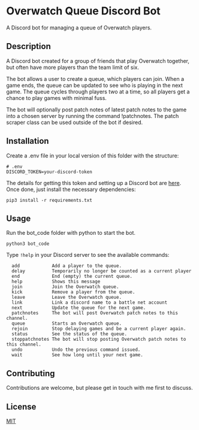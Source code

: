 # Overwatch Queue Discord Bot
A Discord bot for managing a queue of Overwatch players.

## Description

A Discord bot created for a group of friends that play 
Overwatch together, but often have more players than the team 
limit of six.

The bot allows a user to create a queue, which players can join.
When a game ends, the queue can be updated to see who is 
playing in the next game.
The queue cycles through players two at a time, so all players
get a chance to play games with minimal fuss.

The bot will optionally post patch notes of latest patch notes to the game into
a chosen server by running the command !patchnotes.
The patch scraper class can be used outside of the bot if desired.

## Installation

Create a .env file in your local version of this folder with the structure:
```
# .env
DISCORD_TOKEN=your-discord-token
```
The details for getting this token and setting up a Discord bot are [here](https://realpython.com/how-to-make-a-discord-bot-python/).
Once done, just install the necessary dependencies:
```
pip3 install -r requirements.txt
```

## Usage

Run the bot_code folder with python to start the bot.
```
python3 bot_code
```
Type `!help` in your Discord server to see the available commands:

```
  add            Add a player to the queue.
  delay          Temporarily no longer be counted as a current player
  end            End (empty) the current queue.
  help           Shows this message
  join           Join the Overwatch queue.
  kick           Remove a player from the queue.
  leave          Leave the Overwatch queue.
  link           Link a discord name to a battle net account
  next           Update the queue for the next game.
  patchnotes     The bot will post Overwatch patch notes to this channel.
  queue          Starts an Overwatch queue.
  rejoin         Stop delaying games and be a current player again.
  status         See the status of the queue.
  stoppatchnotes The bot will stop posting Overwatch patch notes to this channel.
  undo           Undo the previous command issued.
  wait           See how long until your next game.
```

## Contributing
Contributions are welcome, but please get in touch with me first
to discuss.

## License
[MIT](https://choosealicense.com/licenses/mit/)